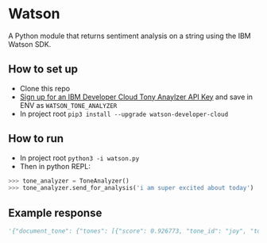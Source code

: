 # Watson   

A Python module that returns sentiment analysis on a string using the IBM Watson SDK.

## How to set up   
* Clone this repo
* [Sign up for an IBM Developer Cloud Tony Anaylzer API Key](https://cloud.ibm.com/apidocs/tone-analyzer) and save in ENV as `WATSON_TONE_ANALYZER`
* In project root `pip3 install --upgrade watson-developer-cloud`

## How to run  
* In project root `python3 -i watson.py`
* Then in python REPL:  
```python
>>> tone_analyzer = ToneAnalyzer()
>>> tone_analyzer.send_for_analysis('i am super excited about today')
```

## Example response   
```python
'{"document_tone": {"tones": [{"score": 0.926773, "tone_id": "joy", "tone_name": "Joy"}, {"score": 0.75152, "tone_id": "tentative", "tone_name": "Tentative"}]}}'
```
